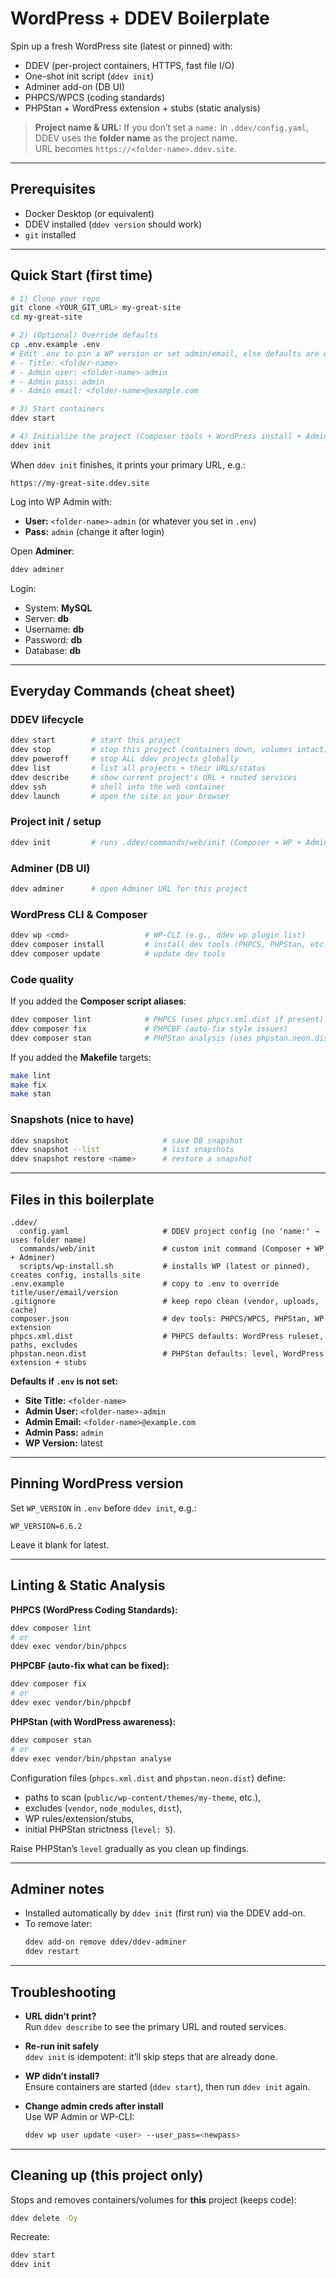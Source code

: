 # WordPress + DDEV Boilerplate

Spin up a fresh WordPress site (latest or pinned) with:
- DDEV (per-project containers, HTTPS, fast file I/O)
- One-shot init script (`ddev init`)
- Adminer add-on (DB UI)
- PHPCS/WPCS (coding standards)
- PHPStan + WordPress extension + stubs (static analysis)

> **Project name & URL:** If you don’t set a `name:` in `.ddev/config.yaml`, DDEV uses the **folder name** as the project name.  
> URL becomes `https://<folder-name>.ddev.site`.

---

## Prerequisites

- Docker Desktop (or equivalent)
- DDEV installed (`ddev version` should work)
- `git` installed

---

## Quick Start (first time)

```bash
# 1) Clone your repo
git clone <YOUR_GIT_URL> my-great-site
cd my-great-site

# 2) (Optional) Override defaults
cp .env.example .env
# Edit .env to pin a WP version or set admin/email, else defaults are used:
# - Title: <folder-name>
# - Admin user: <folder-name>-admin
# - Admin pass: admin
# - Admin email: <folder-name>@example.com

# 3) Start containers
ddev start

# 4) Initialize the project (Composer tools + WordPress install + Adminer)
ddev init
```

When `ddev init` finishes, it prints your primary URL, e.g.:

```
https://my-great-site.ddev.site
```

Log into WP Admin with:
- **User:** `<folder-name>-admin` (or whatever you set in `.env`)
- **Pass:** `admin` (change it after login)

Open **Adminer**:
```bash
ddev adminer
```
Login:
- System: **MySQL**
- Server: **db**
- Username: **db**
- Password: **db**
- Database: **db**

---

## Everyday Commands (cheat sheet)

### DDEV lifecycle
```bash
ddev start        # start this project
ddev stop         # stop this project (containers down, volumes intact)
ddev poweroff     # stop ALL ddev projects globally
ddev list         # list all projects + their URLs/status
ddev describe     # show current project's URL + routed services
ddev ssh          # shell into the web container
ddev launch       # open the site in your browser
```

### Project init / setup
```bash
ddev init         # runs .ddev/commands/web/init (Composer + WP + Adminer)
```

### Adminer (DB UI)
```bash
ddev adminer      # open Adminer URL for this project
```

### WordPress CLI & Composer
```bash
ddev wp <cmd>                 # WP-CLI (e.g., ddev wp plugin list)
ddev composer install         # install dev tools (PHPCS, PHPStan, etc.)
ddev composer update          # update dev tools
```

### Code quality
If you added the **Composer script aliases**:
```bash
ddev composer lint            # PHPCS (uses phpcs.xml.dist if present)
ddev composer fix             # PHPCBF (auto-fix style issues)
ddev composer stan            # PHPStan analysis (uses phpstan.neon.dist)
```

If you added the **Makefile** targets:
```bash
make lint
make fix
make stan
```

### Snapshots (nice to have)
```bash
ddev snapshot                     # save DB snapshot
ddev snapshot --list              # list snapshots
ddev snapshot restore <name>      # restore a snapshot
```

---

## Files in this boilerplate

```
.ddev/
  config.yaml                     # DDEV project config (no 'name:' → uses folder name)
  commands/web/init               # custom init command (Composer + WP + Adminer)
  scripts/wp-install.sh           # installs WP (latest or pinned), creates config, installs site
.env.example                      # copy to .env to override title/user/email/version
.gitignore                        # keep repo clean (vendor, uploads, cache)
composer.json                     # dev tools: PHPCS/WPCS, PHPStan, WP extension
phpcs.xml.dist                    # PHPCS defaults: WordPress ruleset, paths, excludes
phpstan.neon.dist                 # PHPStan defaults: level, WordPress extension + stubs
```

**Defaults if `.env` is not set:**
- **Site Title:** `<folder-name>`
- **Admin User:** `<folder-name>-admin`
- **Admin Email:** `<folder-name>@example.com`
- **Admin Pass:** `admin`
- **WP Version:** latest

---

## Pinning WordPress version

Set `WP_VERSION` in `.env` before `ddev init`, e.g.:

```
WP_VERSION=6.6.2
```

Leave it blank for latest.

---

## Linting & Static Analysis

**PHPCS (WordPress Coding Standards):**
```bash
ddev composer lint
# or
ddev exec vendor/bin/phpcs
```

**PHPCBF (auto-fix what can be fixed):**
```bash
ddev composer fix
# or
ddev exec vendor/bin/phpcbf
```

**PHPStan (with WordPress awareness):**
```bash
ddev composer stan
# or
ddev exec vendor/bin/phpstan analyse
```

Configuration files (`phpcs.xml.dist` and `phpstan.neon.dist`) define:
- paths to scan (`public/wp-content/themes/my-theme`, etc.),
- excludes (`vendor`, `node_modules`, `dist`),
- WP rules/extension/stubs,
- initial PHPStan strictness (`level: 5`).

Raise PHPStan’s `level` gradually as you clean up findings.

---

## Adminer notes

- Installed automatically by `ddev init` (first run) via the DDEV add-on.
- To remove later:
  ```bash
  ddev add-on remove ddev/ddev-adminer
  ddev restart
  ```

---

## Troubleshooting

- **URL didn’t print?**  
  Run `ddev describe` to see the primary URL and routed services.

- **Re-run init safely**  
  `ddev init` is idempotent: it’ll skip steps that are already done.

- **WP didn’t install?**  
  Ensure containers are started (`ddev start`), then run `ddev init` again.

- **Change admin creds after install**  
  Use WP Admin or WP-CLI:
  ```bash
  ddev wp user update <user> --user_pass=<newpass>
  ```

---

## Cleaning up (this project only)

Stops and removes containers/volumes for **this** project (keeps code):
```bash
ddev delete -Oy
```

Recreate:
```bash
ddev start
ddev init
```
